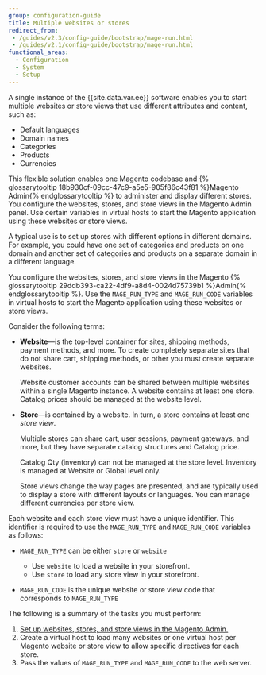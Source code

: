 ```yaml
---
group: configuration-guide
title: Multiple websites or stores
redirect_from:
 - /guides/v2.3/config-guide/bootstrap/mage-run.html
 - /guides/v2.1/config-guide/bootstrap/mage-run.html
functional_areas:
  - Configuration
  - System
  - Setup
---
```


A single instance of the {{site.data.var.ee}} software enables you to start multiple websites or store views that use different attributes and content, such as:

-  Default languages
-  Domain names
-  Categories
-  Products
-  Currencies

This flexible solution enables one Magento codebase and {% glossarytooltip 18b930cf-09cc-47c9-a5e5-905f86c43f81 %}Magento Admin{% endglossarytooltip %} to administer and display different stores. You configure the websites, stores, and store views in the Magento Admin panel. Use certain variables in virtual hosts to start the Magento application using these websites or store views.

A typical use is to set up stores with different options in different domains. For example, you could have one set of categories and products on one domain and another set of categories and products on a separate domain in a different language.

You configure the websites, stores, and store views in the Magento {% glossarytooltip 29ddb393-ca22-4df9-a8d4-0024d75739b1 %}Admin{% endglossarytooltip %}. Use the `MAGE_RUN_TYPE` and `MAGE_RUN_CODE` variables in virtual hosts to start the Magento application using these websites or store views.

Consider the following terms:

-   **Website**—is the top-level container for sites, shipping methods, payment methods, and more. To create completely separate sites that do not share cart, shipping methods, or other you must create separate websites.

    Website customer accounts can be shared between multiple websites within a single Magento instance. A website contains at least one store. Catalog prices should be managed at the website level.

-   **Store**—is contained by a website. In turn, a store contains at least one *store view*.

    Multiple stores can share cart, user sessions, payment gateways, and more, but they have separate catalog structures and Catalog price.

    Catalog Qty (inventory) can not be managed at the store level. Inventory is managed at Website or Global level only.

    Store views change the way pages are presented, and are typically used to display a store with different layouts or languages. You can manage different currencies per store view.

Each website and each store view must have a unique identifier. This identifier is required to use the `MAGE_RUN_TYPE` and `MAGE_RUN_CODE` variables as follows:

-   `MAGE_RUN_TYPE` can be either `store` or `website`

    * Use `website` to load a website in your storefront.
    * Use `store` to load any store view in your storefront.

-   `MAGE_RUN_CODE` is the unique website or store view code that corresponds to `MAGE_RUN_TYPE`

The following is a summary of the tasks you must perform:

1.  [Set up websites, stores, and store views in the Magento Admin.]({{page.baseurl}}/config-guide/multi-site/ms_websites.html)
1.  Create a virtual host to load many websites or one virtual host per Magento website or store view to allow specific directives for each store.
1.  Pass the values of `MAGE_RUN_TYPE` and `MAGE_RUN_CODE` to the web server.
